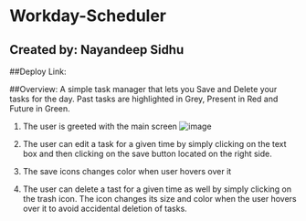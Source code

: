 # Workday-Scheduler
## Created by: Nayandeep Sidhu 

##Deploy Link: 

##Overview: A simple task manager that lets you Save and Delete your tasks for the day. Past tasks are highlighted in Grey, Present in Red and Future in Green. 

1) The user is greeted with the main screen 
![image](https://user-images.githubusercontent.com/79432326/119249624-0207f180-bb68-11eb-90d5-b576a6a7868d.png)

2) The user can edit a task for a given time by simply clicking on the text box and then clicking on the save button located on the right side. 
3) The save icons changes color when user hovers over it 
4) The user can delete a tast for a given time as well by simply clicking on the trash icon. The icon changes its size and color when the user hovers over it to avoid accidental deletion of tasks. 
